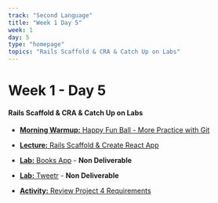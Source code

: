 ```yaml
---
track: "Second Language"
title: "Week 1 Day 5"
week: 1
day: 5
type: "homepage"
topics: "Rails Scaffold & CRA & Catch Up on Labs"
---
```



# Week 1 - Day 5

#### Rails Scaffold & CRA & Catch Up on Labs

- [**Morning Warmup:** Happy Fun Ball - More Practice with Git](/second-language/week-1/day-5/lecture-materials/happy-fun-ball/)

- [**Lecture:** Rails Scaffold & Create React App](/second-language/week-1/day-5/lecture-materials/rails-scaffold-api-cra)

- [**Lab:** Books App](/second-language/week-1/day-4/labs/books-app) - **Non Deliverable**
- [**Lab:** Tweetr](/second-language/week-1/day-4/labs/tweetr) - **Non Deliverable**

- [**Activity:** Review Project 4 Requirements](/unit-projects/unit-four-project-requirements)

